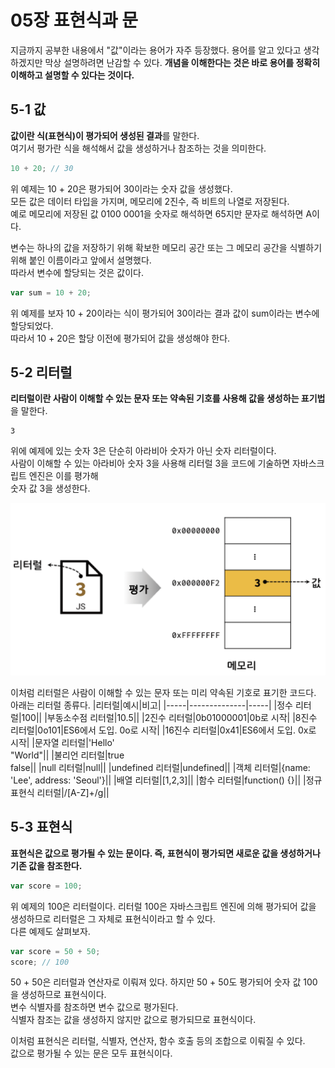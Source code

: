 # 05장 표현식과 문

지금까지 공부한 내용에서 "값"이라는 용어가 자주 등장했다. 용어를 알고 있다고 생각하겠지만 막상 설명하려면 난감할 수 있다.
**개념을 이해한다는 것은 바로 용어를 정확히 이해하고 설명할 수 있다는 것이다.**

## 5-1 값

**값이란 식(표현식)이 평가되어 생성된 결과**를 말한다.  
여기서 평가란 식을 해석해서 값을 생성하거나 참조하는 것을 의미한다.

```js
10 + 20; // 30
```

위 예제는 10 + 20은 평가되어 30이라는 숫자 값을 생성했다.  
모든 값은 데이터 타입을 가지며, 메모리에 2진수, 즉 비트의 나열로 저장된다.  
예로 메모리에 저장된 값 0100 0001을 숫자로 해석하면 65지만 문자로 해석하면 A이다.

변수는 하나의 값을 저장하기 위해 확보한 메모리 공간 또는 그 메모리 공간을 식별하기 위해 붙인 이름이라고 앞에서 설명했다.  
따라서 변수에 할당되는 것은 값이다.

```js
var sum = 10 + 20;
```

위 예제를 보자 10 + 20이라는 식이 평가되어 30이라는 결과 값이 sum이라는 변수에 할당되었다.  
따라서 10 + 20은 할당 이전에 평가되어 값을 생성해야 한다.

## 5-2 리터럴

**리터럴이란 사람이 이해할 수 있는 문자 또는 약속된 기호를 사용해 값을 생성하는 표기법**을 말한다.

```
3
```

위에 예제에 있는 숫자 3은 단순히 아라비아 숫자가 아닌 숫자 리터럴이다.  
사람이 이해할 수 있는 아라비아 숫자 3을 사용해 리터럴 3을 코드에 기술하면 자바스크립트 엔진은 이를 평가해  
숫자 값 3을 생성한다.

![5-1](images/스크린샷%202021-11-19%20오후%204.41.31.png)

이처럼 리터럴은 사람이 이해할 수 있는 문자 또는 미리 약속된 기호로 표기한 코드다.  
아래는 리터럴 종류다.
|리터럴|예시|비고|
|-----|--------------|-----|
|정수 리터럴|100||
|부동소수점 리터럴|10.5||
|2진수 리터럴|0b01000001|0b로 시작|
|8진수 리터럴|0o101|ES6에서 도입. 0o로 시작|
|16진수 리터럴|0x41|ES6에서 도입. 0x로 시작|
|문자열 리터럴|'Hello'<br/>"World"||
|불리언 리터럴|true<br/>false||
|null 리터럴|null||
|undefined 리터럴|undefined||
|객체 리터럴|{name: 'Lee', address: 'Seoul'}||
|배열 리터럴|[1,2,3]||
|함수 리터럴|function() {}||
|정규 표현식 리터럴|/[A-Z]+/g||

## 5-3 표현식

**표현식은 값으로 평가될 수 있는 문이다. 즉, 표현식이 평가되면 새로운 값을 생성하거나 기존 값을 참조한다.**

```js
var score = 100;
```

위 예제의 100은 리터럴이다. 리터럴 100은 자바스크립트 엔진에 의해 평가되어 값을 생성하므로 리터럴은 그 자체로 표현식이라고 할 수 있다.  
다른 예제도 살펴보자.

```js
var score = 50 + 50;
score; // 100
```

50 + 50은 리터럴과 연산자로 이뤄져 있다. 하지만 50 + 50도 평가되어 숫자 값 100을 생성하므로 표현식이다.  
변수 식별자를 참조하면 변수 값으로 평가된다.  
식별자 참조는 값을 생성하지 않지만 값으로 평가되므로 표현식이다.

이처럼 표현식은 리터럴, 식별자, 연산자, 함수 호출 등의 조합으로 이뤄질 수 있다.  
값으로 평가될 수 있는 문은 모두 표현식이다.

```js

```
